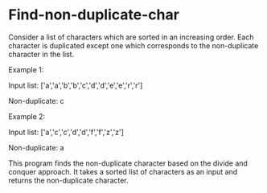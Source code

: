 # Find-non-duplicate-char

Consider a list of characters which are sorted in an increasing order. Each character is duplicated except one which corresponds to the non-duplicate character in the list.

Example 1:

Input list: ['a','a','b','b','c','d','d','e','e','r','r']

Non-duplicate: c 

Example 2:

Input list: ['a','c','c','d','d','f','f','z','z']

Non-duplicate: a 

This program finds the non-duplicate character based on the divide and conquer approach. It takes a sorted list of characters as an input and returns the non-duplicate character. 

